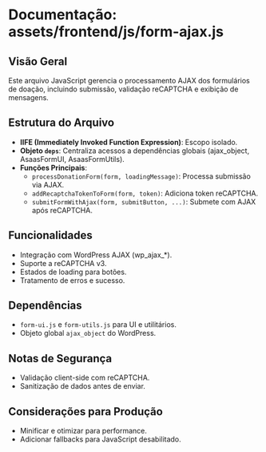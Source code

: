 # Documentação: assets/frontend/js/form-ajax.js

## Visão Geral
Este arquivo JavaScript gerencia o processamento AJAX dos formulários de doação, incluindo submissão, validação reCAPTCHA e exibição de mensagens.

## Estrutura do Arquivo
- **IIFE (Immediately Invoked Function Expression)**: Escopo isolado.
- **Objeto `deps`**: Centraliza acessos a dependências globais (ajax_object, AsaasFormUI, AsaasFormUtils).
- **Funções Principais**:
  - `processDonationForm(form, loadingMessage)`: Processa submissão via AJAX.
  - `addRecaptchaTokenToForm(form, token)`: Adiciona token reCAPTCHA.
  - `submitFormWithAjax(form, submitButton, ...)`: Submete com AJAX após reCAPTCHA.

## Funcionalidades
- Integração com WordPress AJAX (wp_ajax_*).
- Suporte a reCAPTCHA v3.
- Estados de loading para botões.
- Tratamento de erros e sucesso.

## Dependências
- `form-ui.js` e `form-utils.js` para UI e utilitários.
- Objeto global `ajax_object` do WordPress.

## Notas de Segurança
- Validação client-side com reCAPTCHA.
- Sanitização de dados antes de enviar.

## Considerações para Produção
- Minificar e otimizar para performance.
- Adicionar fallbacks para JavaScript desabilitado.